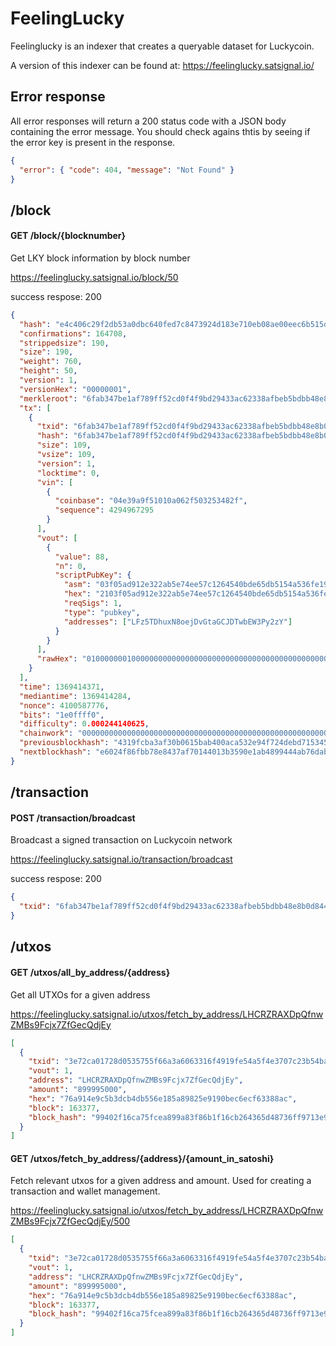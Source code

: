 # FeelingLucky

Feelinglucky is an indexer that creates a queryable dataset for Luckycoin.

A version of this indexer can be found at:
https://feelinglucky.satsignal.io/

## Error response

All error responses will return a 200 status code with a JSON body containing the error message. You should
check agains thtis by seeing if the error key is present in the response.

```json
{
  "error": { "code": 404, "message": "Not Found" }
}
```

## /block

#### GET /block/{blocknumber}

Get LKY block information by block number

https://feelinglucky.satsignal.io/block/50

success respose: 200

```json
{
  "hash": "e4c406c29f2db53a0dbc640fed7c8473924d183e710eb08ae00eec6b515d1fc9",
  "confirmations": 164708,
  "strippedsize": 190,
  "size": 190,
  "weight": 760,
  "height": 50,
  "version": 1,
  "versionHex": "00000001",
  "merkleroot": "6fab347be1af789ff52cd0f4f9bd29433ac62338afbeb5bdbb48e8b0d8440d4e",
  "tx": [
    {
      "txid": "6fab347be1af789ff52cd0f4f9bd29433ac62338afbeb5bdbb48e8b0d8440d4e",
      "hash": "6fab347be1af789ff52cd0f4f9bd29433ac62338afbeb5bdbb48e8b0d8440d4e",
      "size": 109,
      "vsize": 109,
      "version": 1,
      "locktime": 0,
      "vin": [
        {
          "coinbase": "04e39a9f51010a062f503253482f",
          "sequence": 4294967295
        }
      ],
      "vout": [
        {
          "value": 88,
          "n": 0,
          "scriptPubKey": {
            "asm": "03f05ad912e322ab5e74ee57c1264540bde65db5154a536fe19999d31a65aaedb2 OP_CHECKSIG",
            "hex": "2103f05ad912e322ab5e74ee57c1264540bde65db5154a536fe19999d31a65aaedb2ac",
            "reqSigs": 1,
            "type": "pubkey",
            "addresses": ["LFz5TDhuxN8oejDvGtaGCJDTwbEW3Py2zY"]
          }
        }
      ],
      "rawHex": "01000000010000000000000000000000000000000000000000000000000000000000000000ffffffff0e04e39a9f51010a062f503253482fffffffff010058850c02000000232103f05ad912e322ab5e74ee57c1264540bde65db5154a536fe19999d31a65aaedb2ac00000000"
    }
  ],
  "time": 1369414371,
  "mediantime": 1369414284,
  "nonce": 4100587776,
  "bits": "1e0ffff0",
  "difficulty": 0.000244140625,
  "chainwork": "0000000000000000000000000000000000000000000000000000000003300330",
  "previousblockhash": "4319fcba3af30b0615bab400aca532e94f724debd7153451addad7b75045d4f6",
  "nextblockhash": "e6024f86fbb78e8437af70144013b3590e1ab4899444ab76dab8bc7f0c5e943a"
}
```

## /transaction

#### POST /transaction/broadcast

Broadcast a signed transaction on Luckycoin network

https://feelinglucky.satsignal.io/transaction/broadcast

success respose: 200

```json
{
  "txid": "6fab347be1af789ff52cd0f4f9bd29433ac62338afbeb5bdbb48e8b0d8440d4e"
}
```

## /utxos

#### GET /utxos/all_by_address/{address}

Get all UTXOs for a given address

https://feelinglucky.satsignal.io/utxos/fetch_by_address/LHCRZRAXDpQfnwZMBs9Fcjx7ZfGecQdjEy

```json
[
  {
    "txid": "3e72ca01728d0535755f66a3a6063316f4919fe54a5f4e3707c23b54ba18e5c7",
    "vout": 1,
    "address": "LHCRZRAXDpQfnwZMBs9Fcjx7ZfGecQdjEy",
    "amount": "899995000",
    "hex": "76a914e9c5b3dcb4db556e185a89825e9190bec6ecf63388ac",
    "block": 163377,
    "block_hash": "99402f16ca75fcea899a83f86b1f16cb264365d48736ff9713e934a247441f2b"
  }
]
```

#### GET /utxos/fetch_by_address/{address}/{amount_in_satoshi}

Fetch relevant utxos for a given address and amount. Used for creating a transaction and wallet management.

https://feelinglucky.satsignal.io/utxos/fetch_by_address/LHCRZRAXDpQfnwZMBs9Fcjx7ZfGecQdjEy/500

```json
[
  {
    "txid": "3e72ca01728d0535755f66a3a6063316f4919fe54a5f4e3707c23b54ba18e5c7",
    "vout": 1,
    "address": "LHCRZRAXDpQfnwZMBs9Fcjx7ZfGecQdjEy",
    "amount": "899995000",
    "hex": "76a914e9c5b3dcb4db556e185a89825e9190bec6ecf63388ac",
    "block": 163377,
    "block_hash": "99402f16ca75fcea899a83f86b1f16cb264365d48736ff9713e934a247441f2b"
  }
]
```
